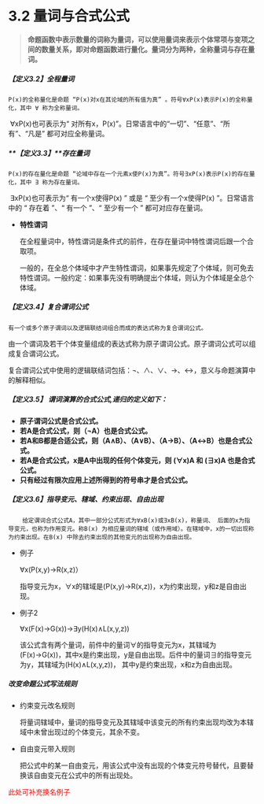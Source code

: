 # **3.2 量词与合式公式**

> ​		**命题函数中表示数量的词称为量词，可以使用量词来表示个体常项与变项之间的数量关系，即对命题函数进行量化。量词分为两种，全称量词与存在量词。**

##### **【定义3.2】全程量词**

	P(x)的全称量化是命题 “P(x)对x在其论域的所有值为真” 。符号∀xP(x)表示P(x)的全称量化，其中 ∀ 称为全称量词。

​	∀xP(x)也可表示为“ 对所有x，P(x)”。日常语言中的“一切”、“任意”、“所有”、“凡是” 都可对应全称量词。

##### **【定义3.3】**存在量词

	P(x)的存在量化是命题 “论域中存在一个元素x使P(x)为真”。符号∃xP(x)表示P(x)的存在量化，其中 ∃ 称为存在量词。

​	∃xP(x)也可表示为“ 有一个x使得P(x) ” 或是 “ 至少有一个x使得P(x) ”。日常语言中的 “ 存在着 ”、“ 有一个 ”、“ 至少有一个 ” 都可对应存在量词。

* **特性谓词**

  ​		在全程量词中，特性谓词是条件式的前件，在存在量词中特性谓词后跟一个合取项。

  ​		一般的，在全总个体域中才产生特性谓词，如果事先规定了个体域，则可免去特性谓词。一般约定：如果事先没有明确提出个体域，则认为个体域是全总个体域。

##### **【定义3.4】复合谓词公式**

	有一个或多个原子谓词以及逻辑联结词组合而成的表达式称为复合谓词公式。

​		由一个谓词及若干个体变量组成的表达式称为原子谓词公式。原子谓词公式可以组成复合谓词公式。

​		复合谓词公式中使用的逻辑联结词包括：¬、∧、∨、→、↔，意义与命题演算中的解释相似。

##### **【定义3.5】 谓词演算的合式公式,递归的定义如下：**

* **原子谓词公式是合式公式。**
* **若A是合式公式，则（¬A）也是合式公式。**
* **若A和B都是合适公式，则（A∧B）、（A∨B）、（A→B）、（A↔B）也是合式公式。**
* **若A是合式公式，x是A中出现的任何个体变元，则 (∀x)A 和 (∃x)A 也是合式公式。**
* **只有经过有限次应用上述所得到的符号串才是合式公式。**

##### 【定义3.6】指导变元、辖域、约束出现、自由出现

		给定谓词合式公式A，其中一部分公式形式为∀xB(x)或∃xB(x)，称量词、 后面的x为指导变元，也称为作用变元。称B(x) 为相应量词的辖域（或作用域）。在辖域中，x的一切出现称为约束出现。在B(x) 中除去约束出现的其他变元的出现称为自由出现。

* 例子

  ∀x(P(x,y)→R(x,z)）

  ​		指导变元为x，∀x的辖域是(P(x,y)→R(x,z))，x为约束出现，y和z是自由出现。

* 例子2

  ∀x(F(x)→G(x))→∃y(H(x)∧L(x,y,z))

  ​		该公式含有两个量词，前件中的量词∀的指导变元为x，其辖域为(F(x)→G(x))，其中x是约束出现，y是自由出现。后件中的量词∃的指导变元为y，其辖域为(H(x)∧L(x,y,z))， 其中y是约束出现，x和z为自由出现。

##### 改变命题公式写法规则

* 约束变元改名规则

  ​		将量词辖域中，量词的指导变元及其辖域中该变元的所有约束出现均改为本辖域中未曾出现过的个体变元，其余不变。

* 自由变元带入规则

  ​		把公式中的某一自由变元，用该公式中没有出现的个体变元符号替代，且要替换该自由变元在公式中的所有出现处。

<font color="red">此处可补充换名例子</font>